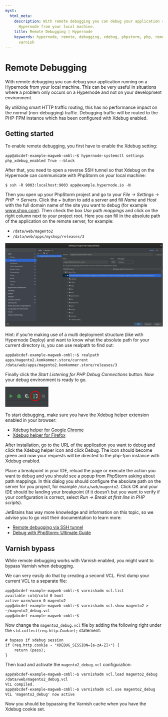 ```yaml
---
myst:
  html_meta:
    description: With remote debugging you can debug your application running on a
      Hypernode from your local machine.
    title: Remote Debugging | Hypernode
    keywords: hypernode, remote, debugging, xdebug, phpstorm, php, remote debugging,
      varnish
---
```


# Remote Debugging

With remote debugging you can debug your application running on a Hypernode from your local machine.
This can be very useful in situations where a problem only occurs on a Hypernode and not on your development environment.

By utilizing smart HTTP traffic routing, this has no performance impact on the normal (non-debugging) traffic.
Debugging traffic will be routed to the PHP-FPM instance which has been configured with Xdebug enabled.

## Getting started

To enable remote debugging, you first have to enable the Xdebug setting:

```console
app@abcdef-example-magweb-cmbl:~$ hypernode-systemctl settings php_xdebug_enabled True --block
```

After that, you need to open a reverse SSH tunnel so that Xdebug on the Hypernode can communicate with PhpStorm on your local machine:

```console
$ ssh -R 9003:localhost:9003 app@example.hypernode.io -N
```

Then you open up your PhpStorm project and go to your *File -> Settings -> PHP -> Servers*. Click the *+* button to add a server and fill *Name* and *Host* with the full domain name of the site you want to debug (for example www.shop.com). Then check the box *Use path mappings* and click on the right column next to your project root. Here you can fill in the absolute path of the application on the remote server, for example:

- `/data/web/magento2`
- `/data/web/apps/myshop/releases/3`

![](_res/phpstorm-server-settings.png)

Hint: if you’re making use of a multi deployment structure (like with Hypernode Deploy) and want to know what the absolute path for your current directory is, you can use realpath to find out:

```console
app@abcdef-example-magweb-cmbl:~$ realpath apps/magento2.komkommer.store/current
/data/web/apps/magento2.komkommer.store/releases/3
```

Finally click the *Start Listening for PHP Debug Connections* button. Now your debug environment is ready to go.

![](_res/phpstorm-listen-for-debug.png)

To start debugging, make sure you have the Xdebug helper extension enabled in your browser:

- [Xdebug helper for Google Chrome](https://chrome.google.com/webstore/detail/xdebug-helper/eadndfjplgieldjbigjakmdgkmoaaaoc?hl=en)
- [Xdebug helper for Firefox](https://addons.mozilla.org/en-US/firefox/addon/xdebug-helper-for-firefox/)

After installation, go to the URL of the application you want to debug and click the Xdebug helper icon and click Debug. The icon should become green and now your requests will be directed to the php-fpm instance with Xdebug enabled.

Place a breakpoint in your IDE, reload the page or execute the action you want to debug and you should see a popup from PhpStorm asking about path mappings. In this dialog you should configure the absolute path on the server for you project, for example `/data/web/magento2`. Click OK and your IDE should be landing your breakpoint (if it doesn’t but you want to verify if your configuration is correct, select *Run -> Break at first line in PHP scripts*).

JetBrains has way more knowledge and information on this topic, so we advise you to go visit their documentation to learn more:

- [Remote debugging via SSH tunnel](https://www.jetbrains.com/help/phpstorm/remote-debugging-via-ssh-tunnel.html)
- [Debug with PhpStorm: Ultimate Guide](https://www.jetbrains.com/help/phpstorm/debugging-with-phpstorm-ultimate-guide.html)

## Varnish bypass

While remote debugging works with Varnish enabled, you might want to bypass Varnish when debugging.

We can very easily do that by creating a second VCL. First dump your current VCL to a separate file:

```console
app@abcdef-example-magweb-cmbl:~$ varnishadm vcl.list
available cold/cold 0 boot
active warm/warm 0 magento2
app@abcdef-example-magweb-cmbl:~$ varnishadm vcl.show magento2 > ~/magento2_debug.vcl
app@abcdef-example-magweb-cmbl:~$
```

Now change the `magento2_debug.vcl` file by adding the following right under the `std.collect(req.http.Cookie);` statement:

```vcl
# bypass if xdebug session
if (req.http.cookie ~ "XDEBUG_SESSION=[a-zA-Z]+") {
    return (pass);
}

```

Then load and activate the `magento2_debug.vcl` configuration:

```console
app@abcdef-example-magweb-cmbl:~$ varnishadm vcl.load magento2_debug /data/web/magento2_debug.vcl
VCL compiled.
app@abcdef-example-magweb-cmbl:~$ varnishadm vcl.use magento2_debug
VCL 'magento2_debug' now active
```

Now you should be bypassing the Varnish cache when you have the Xdebug cookie set.
